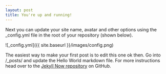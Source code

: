 ```yaml
---
layout: post
title: You're up and running!
---
```


Next you can update your site name, avatar and other options using the _config.yml file in the root of your repository (shown below).

![_config.yml]({{ site.baseurl }}/images/config.png)

The easiest way to make your first post is to edit this one ok then. Go into /_posts/ and update the Hello World markdown file. For more instructions head over to the [Jekyll Now repository](https://github.com/barryclark/jekyll-now) on GitHub.
